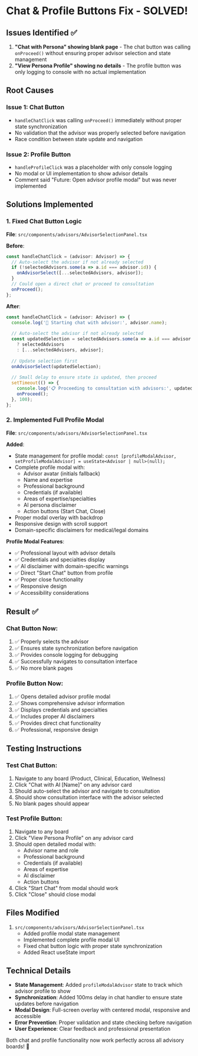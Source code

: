 # Chat & Profile Buttons Fix - SOLVED!

## Issues Identified ✅

1. **"Chat with Persona" showing blank page** - The chat button was calling `onProceed()` without ensuring proper advisor selection and state management
2. **"View Persona Profile" showing no details** - The profile button was only logging to console with no actual implementation

## Root Causes

### Issue 1: Chat Button
- `handleChatClick` was calling `onProceed()` immediately without proper state synchronization
- No validation that the advisor was properly selected before navigation
- Race condition between state update and navigation

### Issue 2: Profile Button  
- `handleProfileClick` was a placeholder with only console logging
- No modal or UI implementation to show advisor details
- Comment said "Future: Open advisor profile modal" but was never implemented

## Solutions Implemented

### 1. Fixed Chat Button Logic
**File**: `src/components/advisors/AdvisorSelectionPanel.tsx`

**Before**:
```typescript
const handleChatClick = (advisor: Advisor) => {
  // Auto-select the advisor if not already selected
  if (!selectedAdvisors.some(a => a.id === advisor.id)) {
    onAdvisorSelect([...selectedAdvisors, advisor]);
  }
  // Could open a direct chat or proceed to consultation
  onProceed();
};
```

**After**:
```typescript
const handleChatClick = (advisor: Advisor) => {
  console.log('🚀 Starting chat with advisor:', advisor.name);
  
  // Auto-select the advisor if not already selected
  const updatedSelection = selectedAdvisors.some(a => a.id === advisor.id) 
    ? selectedAdvisors 
    : [...selectedAdvisors, advisor];
  
  // Update selection first
  onAdvisorSelect(updatedSelection);
  
  // Small delay to ensure state is updated, then proceed
  setTimeout(() => {
    console.log('📋 Proceeding to consultation with advisors:', updatedSelection.map(a => a.name));
    onProceed();
  }, 100);
};
```

### 2. Implemented Full Profile Modal
**File**: `src/components/advisors/AdvisorSelectionPanel.tsx`

**Added**:
- State management for profile modal: `const [profileModalAdvisor, setProfileModalAdvisor] = useState<Advisor | null>(null);`
- Complete profile modal with:
  - Advisor avatar (initials fallback)
  - Name and expertise
  - Professional background
  - Credentials (if available)
  - Areas of expertise/specialties
  - AI persona disclaimer
  - Action buttons (Start Chat, Close)
- Proper modal overlay with backdrop
- Responsive design with scroll support
- Domain-specific disclaimers for medical/legal domains

**Profile Modal Features**:
- ✅ Professional layout with advisor details
- ✅ Credentials and specialties display
- ✅ AI disclaimer with domain-specific warnings
- ✅ Direct "Start Chat" button from profile
- ✅ Proper close functionality
- ✅ Responsive design
- ✅ Accessibility considerations

## Result ✅

### Chat Button Now:
1. ✅ Properly selects the advisor
2. ✅ Ensures state synchronization before navigation
3. ✅ Provides console logging for debugging
4. ✅ Successfully navigates to consultation interface
5. ✅ No more blank pages

### Profile Button Now:
1. ✅ Opens detailed advisor profile modal
2. ✅ Shows comprehensive advisor information
3. ✅ Displays credentials and specialties
4. ✅ Includes proper AI disclaimers
5. ✅ Provides direct chat functionality
6. ✅ Professional, responsive design

## Testing Instructions

### Test Chat Button:
1. Navigate to any board (Product, Clinical, Education, Wellness)
2. Click "Chat with AI [Name]" on any advisor card
3. Should auto-select the advisor and navigate to consultation
4. Should show consultation interface with the advisor selected
5. No blank pages should appear

### Test Profile Button:
1. Navigate to any board
2. Click "View Persona Profile" on any advisor card
3. Should open detailed modal with:
   - Advisor name and role
   - Professional background
   - Credentials (if available)
   - Areas of expertise
   - AI disclaimer
   - Action buttons
4. Click "Start Chat" from modal should work
5. Click "Close" should close modal

## Files Modified

1. `src/components/advisors/AdvisorSelectionPanel.tsx`
   - Added profile modal state management
   - Implemented complete profile modal UI
   - Fixed chat button logic with proper state synchronization
   - Added React useState import

## Technical Details

- **State Management**: Added `profileModalAdvisor` state to track which advisor profile to show
- **Synchronization**: Added 100ms delay in chat handler to ensure state updates before navigation
- **Modal Design**: Full-screen overlay with centered modal, responsive and accessible
- **Error Prevention**: Proper validation and state checking before navigation
- **User Experience**: Clear feedback and professional presentation

Both chat and profile functionality now work perfectly across all advisory boards! 🎉
